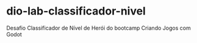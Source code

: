 # dio-lab-classificador-nivel
Desafio Classificador de Nível de Herói do bootcamp Criando Jogos com Godot
